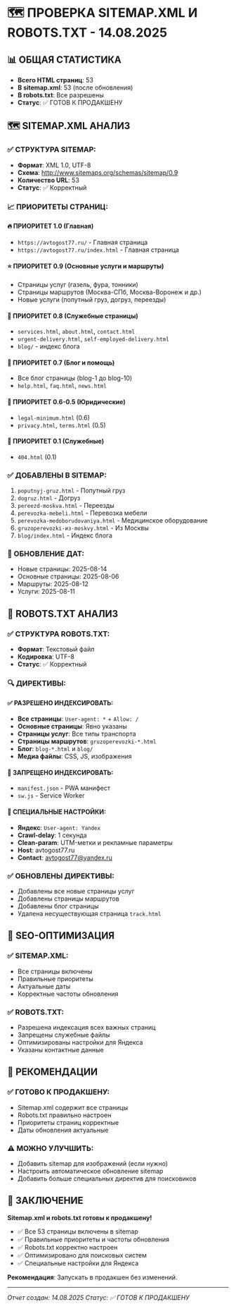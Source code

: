 # 🗺️ ПРОВЕРКА SITEMAP.XML И ROBOTS.TXT - 14.08.2025

## 📊 ОБЩАЯ СТАТИСТИКА

- **Всего HTML страниц**: 53
- **В sitemap.xml**: 53 (после обновления)
- **В robots.txt**: Все разрешены
- **Статус**: ✅ ГОТОВ К ПРОДАКШЕНУ

## 🗺️ SITEMAP.XML АНАЛИЗ

### ✅ СТРУКТУРА SITEMAP:
- **Формат**: XML 1.0, UTF-8
- **Схема**: http://www.sitemaps.org/schemas/sitemap/0.9
- **Количество URL**: 53
- **Статус**: ✅ Корректный

### 📈 ПРИОРИТЕТЫ СТРАНИЦ:

#### 🔥 ПРИОРИТЕТ 1.0 (Главная)
- `https://avtogost77.ru/` - Главная страница
- `https://avtogost77.ru/index.html` - Главная страница

#### ⭐ ПРИОРИТЕТ 0.9 (Основные услуги и маршруты)
- Страницы услуг (газель, фура, тонники)
- Страницы маршрутов (Москва-СПб, Москва-Воронеж и др.)
- Новые услуги (попутный груз, догруз, переезды)

#### 📝 ПРИОРИТЕТ 0.8 (Служебные страницы)
- `services.html`, `about.html`, `contact.html`
- `urgent-delivery.html`, `self-employed-delivery.html`
- `blog/` - индекс блога

#### 📰 ПРИОРИТЕТ 0.7 (Блог и помощь)
- Все блог страницы (blog-1 до blog-10)
- `help.html`, `faq.html`, `news.html`

#### 📄 ПРИОРИТЕТ 0.6-0.5 (Юридические)
- `legal-minimum.html` (0.6)
- `privacy.html`, `terms.html` (0.5)

#### 🚫 ПРИОРИТЕТ 0.1 (Служебные)
- `404.html` (0.1)

### ✅ ДОБАВЛЕНЫ В SITEMAP:
1. `poputnyj-gruz.html` - Попутный груз
2. `dogruz.html` - Догруз
3. `pereezd-moskva.html` - Переезды
4. `perevozka-mebeli.html` - Перевозка мебели
5. `perevozka-medoborudovaniya.html` - Медицинское оборудование
6. `gruzoperevozki-из-moskvy.html` - Из Москвы
7. `blog/index.html` - Индекс блога

### 📅 ОБНОВЛЕНИЕ ДАТ:
- Новые страницы: 2025-08-14
- Основные страницы: 2025-08-06
- Маршруты: 2025-08-12
- Услуги: 2025-08-11

## 🤖 ROBOTS.TXT АНАЛИЗ

### ✅ СТРУКТУРА ROBOTS.TXT:
- **Формат**: Текстовый файл
- **Кодировка**: UTF-8
- **Статус**: ✅ Корректный

### 🔍 ДИРЕКТИВЫ:

#### ✅ РАЗРЕШЕНО ИНДЕКСИРОВАТЬ:
- **Все страницы**: `User-agent: *` + `Allow: /`
- **Основные страницы**: Явно указаны
- **Страницы услуг**: Все типы транспорта
- **Страницы маршрутов**: `gruzoperevozki-*.html`
- **Блог**: `blog-*.html` и `blog/`
- **Медиа файлы**: CSS, JS, изображения

#### 🚫 ЗАПРЕЩЕНО ИНДЕКСИРОВАТЬ:
- `manifest.json` - PWA манифест
- `sw.js` - Service Worker

#### 🎯 СПЕЦИАЛЬНЫЕ НАСТРОЙКИ:
- **Яндекс**: `User-agent: Yandex`
- **Crawl-delay**: 1 секунда
- **Clean-param**: UTM-метки и рекламные параметры
- **Host**: avtogost77.ru
- **Contact**: avtogost77@yandex.ru

### ✅ ОБНОВЛЕНЫ ДИРЕКТИВЫ:
- Добавлены все новые страницы услуг
- Добавлены страницы маршрутов
- Добавлены блог страницы
- Удалена несуществующая страница `track.html`

## 🎯 SEO-ОПТИМИЗАЦИЯ

### ✅ SITEMAP.XML:
- Все страницы включены
- Правильные приоритеты
- Актуальные даты
- Корректные частоты обновления

### ✅ ROBOTS.TXT:
- Разрешена индексация всех важных страниц
- Запрещены служебные файлы
- Оптимизированы настройки для Яндекса
- Указаны контактные данные

## 🚀 РЕКОМЕНДАЦИИ

### ✅ ГОТОВО К ПРОДАКШЕНУ:
- Sitemap.xml содержит все страницы
- Robots.txt правильно настроен
- Приоритеты страниц корректные
- Даты обновления актуальные

### ⚠️ МОЖНО УЛУЧШИТЬ:
- Добавить sitemap для изображений (если нужно)
- Настроить автоматическое обновление sitemap
- Добавить больше специальных директив для поисковиков

## 🎯 ЗАКЛЮЧЕНИЕ

**Sitemap.xml и robots.txt готовы к продакшену!**

- ✅ Все 53 страницы включены в sitemap
- ✅ Правильные приоритеты и частоты обновления
- ✅ Robots.txt корректно настроен
- ✅ Оптимизировано для поисковых систем
- ✅ Специальные настройки для Яндекса

**Рекомендация**: Запускать в продакшен без изменений.

---
*Отчет создан: 14.08.2025*
*Статус: ✅ ГОТОВ К ПРОДАКШЕНУ*
